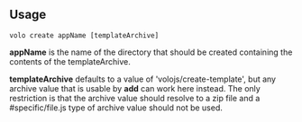 ## Usage

    volo create appName [templateArchive]

**appName** is the name of the directory that should be created containing the
contents of the templateArchive.

**templateArchive** defaults to a value of 'volojs/create-template', but
any archive value that is usable by **add** can work here instead. The only
restriction is that the archive value should resolve to a zip file and
a #specific/file.js type of archive value should not be used.
